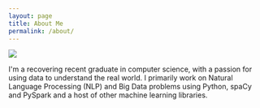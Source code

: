 ```yaml
---
layout: page
title: About Me
permalink: /about/
---
```


![](prao.png)


I'm a recovering recent graduate in computer science, with a passion for using data to understand the real world. I primarily work on Natural Language Processing (NLP) and Big Data problems using Python, spaCy and PySpark and a host of other machine learning libraries.
